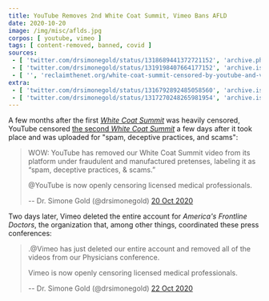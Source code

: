 ```yaml
---
title: YouTube Removes 2nd White Coat Summit, Vimeo Bans AFLD
date: 2020-10-20
image: /img/misc/aflds.jpg
corpos: [ youtube, vimeo ]
tags: [ content-removed, banned, covid ]
sources:
 - [ 'twitter.com/drsimonegold/status/1318689441372721152', 'archive.ph/oZ20P' ]
 - [ 'twitter.com/drsimonegold/status/1319198407664177152', 'archive.is/9oZqJ' ]
 - [ '', 'reclaimthenet.org/white-coat-summit-censored-by-youtube-and-vimeo/' ]
extra:
 - [ 'twitter.com/drsimonegold/status/1316792892485058560', 'archive.is/t4pnF' ]
 - [ 'twitter.com/drsimonegold/status/1317270248265981954', 'archive.is/4q4Yj' ]
---
```


A few months after the first [_White Coat Summit_](/e/white-coat-summit/) was
heavily censored, YouTube censored [the second _White Coat
Summit_](https://odysee.com/@Critical-Thinkers:b/America's-Frontline-Doctors_-White-Coat-Summit-II---SCOTUS-Press-Conference:f)
a few days after it took place and was uploaded for "spam, deceptive practices,
and scams":

> WOW: YouTube has removed our White Coat Summit video from its platform under
> fraudulent and manufactured pretenses, labeling it as “spam, deceptive
> practices, & scams.”
>
> @YouTube is now openly censoring licensed medical professionals.
>
> -- Dr. Simone Gold (@drsimonegold) [20 Oct 2020](https://archive.ph/oZ20P)

Two days later, Vimeo deleted the entire account for _America's Frontline
Doctors_, the organization that, among other things, coordinated these press
conferences:

> .@Vimeo has just deleted our entire account and removed all of the videos
> from our Physicians conference.
>
> Vimeo is now openly censoring licensed medical professionals.
>
> -- Dr. Simone Gold (@drsimonegold) [22 Oct 2020](https://archive.is/9oZqJ)
